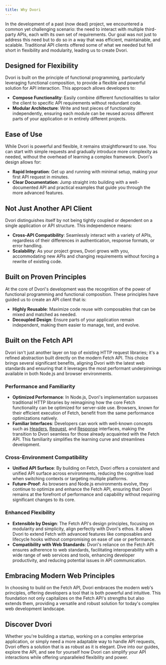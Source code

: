 ```yaml
---
title: Why Dvori
---
```


In the development of a past (now dead) project, we encountered a common yet challenging scenario: the need to interact with multiple third-party APIs, each with its own set of requirements. Our goal was not just to address this need but to do so in a way that was efficient, maintainable, and scalable. Traditional API clients offered some of what we needed but fell short in flexibility and modularity, leading us to create Dvori.

## Designed for Flexibility

Dvori is built on the principle of functional programming, particularly leveraging functional composition, to provide a flexible and powerful solution for API interaction. This approach allows developers to:

-   **Compose Functionality**: Easily combine different functionalities to tailor the client to specific API requirements without redundant code.
-   **Modular Architecture**: Write and test pieces of functionality independently, ensuring each module can be reused across different parts of your application or in entirely different projects.

## Ease of Use

While Dvori is powerful and flexible, it remains straightforward to use. You can start with simple requests and gradually introduce more complexity as needed, without the overhead of learning a complex framework. Dvori's design allows for:

-   **Rapid Integration**: Get up and running with minimal setup, making your first API request in minutes.
-   **Clear Documentation**: Jump straight into building with a well-documented API and practical examples that guide you through the more advanced features.

## Not Just Another API Client

Dvori distinguishes itself by not being tightly coupled or dependent on a single application or API structure. This independence means:

-   **Cross-API Compatibility**: Seamlessly interact with a variety of APIs, regardless of their differences in authentication, response formats, or error handling.
-   **Scalability**: As your project grows, Dvori grows with you, accommodating new APIs and changing requirements without forcing a rewrite of existing code.

## Built on Proven Principles

At the core of Dvori's development was the recognition of the power of functional programming and functional composition. These principles have guided us to create an API client that is:

-   **Highly Reusable**: Maximize code reuse with composables that can be mixed and matched as needed.
-   **Decoupled Design**: Ensure parts of your application remain independent, making them easier to manage, test, and evolve.

## Built on the Fetch API

Dvori isn't just another layer on top of existing HTTP request libraries; it's a refined abstraction built directly on the modern Fetch API. This choice brings several significant benefits, aligning Dvori with the latest web standards and ensuring that it leverages the most performant underpinnings available in both Node.js and browser environments.

### Performance and Familiarity

-   **Optimized Performance**: In Node.js, Dvori's implementation surpasses traditional HTTP libraries by reimagining how the core Fetch functionality can be optimized for server-side use. Browsers, known for their efficient execution of Fetch, benefit from the same performance optimizations natively.
-   **Familiar Interfaces**: Developers can work with well-known concepts such as <a href="https://developer.mozilla.org/en-US/docs/Web/API/Headers" title="MDN Headers Interface docs" target="_blank">Headers</a>, <a href="https://developer.mozilla.org/en-US/docs/Web/API/Request" title="MDN Request Interface docs" target="_blank">Request</a>, and <a href="https://developer.mozilla.org/en-US/docs/Web/API/Response" title="MDN Response Interface docs" target="_blank">Response</a> interfaces, making the transition to Dvori seamless for those already acquainted with the Fetch API. This familiarity simplifies the learning curve and streamlines development.

### Cross-Environment Compatibility

-   **Unified API Surface**: By building on Fetch, Dvori offers a consistent and unified API surface across environments, reducing the cognitive load when switching contexts or targeting multiple platforms.
-   **Future-Proof**: As browsers and Node.js environments evolve, they continue to optimize and enhance the Fetch API, ensuring that Dvori remains at the forefront of performance and capability without requiring significant changes to its core.

### Enhanced Flexibility

-   **Extensible by Design**: The Fetch API's design principles, focusing on modularity and simplicity, align perfectly with Dvori's ethos. It allows Dvori to extend Fetch with advanced features like composables and lifecycle hooks without compromising on ease of use or performance.
-   **Compatibility with Web Standards**: Dvori's reliance on the Fetch API ensures adherence to web standards, facilitating interoperability with a wide range of web services and tools, enhancing developer productivity, and reducing potential issues in API communication.

## Embracing Modern Web Principles

In choosing to build on the Fetch API, Dvori embraces the modern web's principles, offering developers a tool that is both powerful and intuitive. This foundation not only capitalizes on the Fetch API's strengths but also extends them, providing a versatile and robust solution for today's complex web development landscape.

## Discover Dvori

Whether you're building a startup, working on a complex enterprise application, or simply need a more adaptable way to handle API requests, Dvori offers a solution that is as robust as it is elegant. Dive into our guides, explore the API, and see for yourself how Dvori can simplify your API interactions while offering unparalleled flexibility and power.
